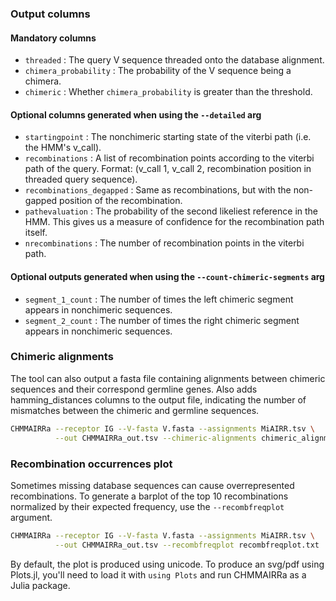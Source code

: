 ### Output columns
#### Mandatory columns
- ```threaded``` : The query V sequence threaded onto the database alignment.
- ```chimera_probability``` : The probability of the V sequence being a chimera.
- ```chimeric``` : Whether ```chimera_probability``` is greater than the threshold.

#### Optional columns generated when using the ```--detailed``` arg
- ```startingpoint``` : The nonchimeric starting state of the viterbi path (i.e. the HMM's v_call).
- ```recombinations``` : A list of recombination points according to the viterbi path of the query. Format: (v_call 1, v_call 2, recombination position in threaded query sequence).
- ```recombinations_degapped``` : Same as recombinations, but with the non-gapped position of the recombination.
- ```pathevaluation``` : The probability of the second likeliest reference in the HMM. This gives us a measure of confidence for the recombination path itself.
- ```nrecombinations``` : The number of recombination points in the viterbi path.

#### Optional outputs generated when using the ```--count-chimeric-segments``` arg
- ```segment_1_count``` : The number of times the left chimeric segment appears in nonchimeric sequences.
- ```segment_2_count``` : The number of times the right chimeric segment appears in nonchimeric sequences.

### Chimeric alignments

The tool can also output a fasta file containing alignments between chimeric sequences and their correspond germline genes. Also adds hamming_distances columns to the output file, indicating the number of mismatches between the chimeric and germline sequences.

```bash
CHMMAIRRa --receptor IG --V-fasta V.fasta --assignments MiAIRR.tsv \
          --out CHMMAIRRa_out.tsv --chimeric-alignments chimeric_alignments.fasta
```

### Recombination occurrences plot

Sometimes missing database sequences can cause overrepresented recombinations. To generate a barplot of the top 10 recombinations normalized by their expected frequency, use the ```--recombfreqplot``` argument.

```bash
CHMMAIRRa --receptor IG --V-fasta V.fasta --assignments MiAIRR.tsv \
          --out CHMMAIRRa_out.tsv --recombfreqplot recombfreqplot.txt
```

By default, the plot is produced using unicode. To produce an svg/pdf using Plots.jl, you'll need to load it with ```using Plots``` and run CHMMAIRRa as a Julia package.
